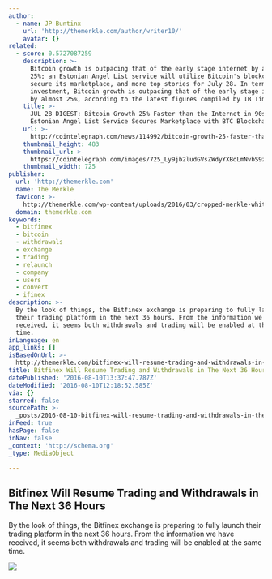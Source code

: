 ```yaml
---
author:
  - name: JP Buntinx
    url: 'http://themerkle.com/author/writer10/'
    avatar: {}
related:
  - score: 0.5727087259
    description: >-
      Bitcoin growth is outpacing that of the early stage internet by almost
      25%; an Estonian Angel List service will utilize Bitcoin's blockchain to
      secure its marketplace, and more top stories for July 28. In terms of
      investment, Bitcoin growth is outpacing that of the early stage internet
      by almost 25%, according to the latest figures compiled by IB Times UK.
    title: >-
      JUL 28 DIGEST: Bitcoin Growth 25% Faster than the Internet in 90s;
      Estonian Angel List Service Secures Marketplace with BTC Blockchain
    url: >-
      http://cointelegraph.com/news/114992/bitcoin-growth-25-faster-than-the-internet-in-90s-estonian-angel-list-service-secures-marketplace-with-btc-blockchain
    thumbnail_height: 483
    thumbnail_url: >-
      https://cointelegraph.com/images/725_Ly9jb2ludGVsZWdyYXBoLmNvbS9zdG9yYWdlL3VwbG9hZHMvdmlldy85OTE5MjU5NTUxNmEyZDIxZWMxOTZiZWQzNjI2MjQ0NS5wbmc=.jpg
    thumbnail_width: 725
publisher:
  url: 'http://themerkle.com'
  name: The Merkle
  favicon: >-
    http://themerkle.com/wp-content/uploads/2016/03/cropped-merkle-white-1-192x192.png
  domain: themerkle.com
keywords:
  - bitfinex
  - bitcoin
  - withdrawals
  - exchange
  - trading
  - relaunch
  - company
  - users
  - convert
  - ifinex
description: >-
  By the look of things, the Bitfinex exchange is preparing to fully launch
  their trading platform in the next 36 hours. From the information we have
  received, it seems both withdrawals and trading will be enabled at the same
  time.
inLanguage: en
app_links: []
isBasedOnUrl: >-
  http://themerkle.com/bitfinex-will-resume-trading-and-withdrawals-in-the-next-36-hours/
title: Bitfinex Will Resume Trading and Withdrawals in The Next 36 Hours
datePublished: '2016-08-10T13:37:47.787Z'
dateModified: '2016-08-10T12:18:52.585Z'
via: {}
starred: false
sourcePath: >-
  _posts/2016-08-10-bitfinex-will-resume-trading-and-withdrawals-in-the-next-36.md
inFeed: true
hasPage: false
inNav: false
_context: 'http://schema.org'
_type: MediaObject

---
```

<article style=""><h1>Bitfinex Will Resume Trading and Withdrawals in The Next 36 Hours</h1><p>By the look of things, the Bitfinex exchange is preparing to fully launch their trading platform in the next 36 hours. From the information we have received, it seems both withdrawals and trading will be enabled at the same time.</p><img src="http://themerkle.com/wp-content/uploads/2016/08/shutterstock_192480983.jpg" /></article>